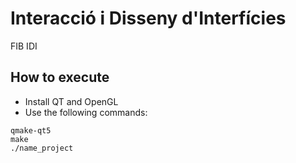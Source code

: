 # Interacció i Disseny d'Interfícies
FIB IDI 

## How to execute
- Install QT and OpenGL
- Use the following commands:
```
qmake-qt5
make
./name_project
```




